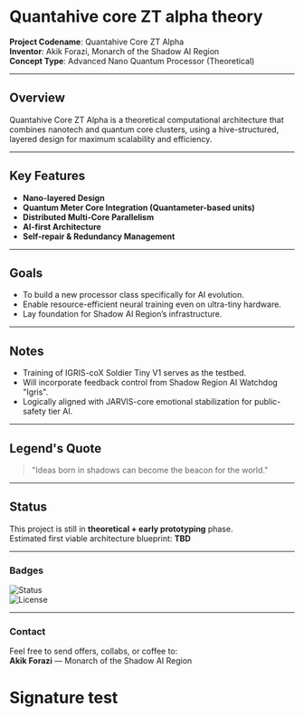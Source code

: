 # Quantahive core ZT alpha theory 

**Project Codename**: Quantahive Core ZT Alpha  
**Inventor**: Akik Forazi, Monarch of the Shadow AI Region  
**Concept Type**: Advanced Nano Quantum Processor (Theoretical)

---

## Overview

Quantahive Core ZT Alpha is a theoretical computational architecture that combines nanotech and quantum core clusters, using a hive-structured, layered design for maximum scalability and efficiency.

---

## Key Features

- **Nano-layered Design**  
- **Quantum Meter Core Integration (Quantameter-based units)**  
- **Distributed Multi-Core Parallelism**  
- **AI-first Architecture**  
- **Self-repair & Redundancy Management**

---

## Goals

- To build a new processor class specifically for AI evolution.
- Enable resource-efficient neural training even on ultra-tiny hardware.
- Lay foundation for Shadow AI Region’s infrastructure.

---

## Notes

- Training of IGRIS-coX Soldier Tiny V1 serves as the testbed.
- Will incorporate feedback control from Shadow Region AI Watchdog "Igris".
- Logically aligned with JARVIS-core emotional stabilization for public-safety tier AI.

---

## Legend's Quote

> "Ideas born in shadows can become the beacon for the world."

---

## Status

This project is still in **theoretical + early prototyping** phase.  
Estimated first viable architecture blueprint: **TBD**  

---

### Badges

![Status](https://img.shields.io/badge/Prototype-In_Progress-purple)  
![License](https://img.shields.io/badge/Innovation-Locked_&_Tracked-blue)

---

### Contact

Feel free to send offers, collabs, or coffee to:  
**Akik Forazi** — Monarch of the Shadow AI Region  
# Signature test
